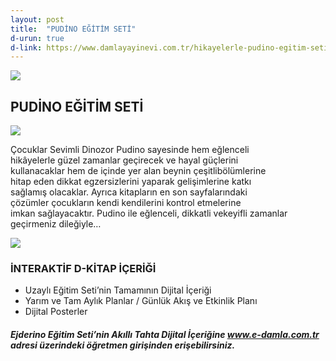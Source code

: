 ```yaml
---
layout: post
title:  "PUDİNO EĞİTİM SETİ"
d-urun: true
d-link: https://www.damlayayinevi.com.tr/hikayelerle-pudino-egitim-seti-1-siniflar-icin
---
```

<section>
    <div class="container">
        <div class="row">
            <div class="col-12 text-center my-auto">
                <img src="{{ site.baseurl }}/assets/images/egitim-setleri/pudino/1.png">
            </div>
            <div class="col text-center mt-4">
                <h2>PUDİNO EĞİTİM SETİ<br></h2>
            </div>
        </div>
        <div class="row">
            <div class="col-12 col-md-6 text-center my-auto">
                <img src="{{ site.baseurl }}/assets/images/egitim-setleri/pudino/2.png">
            </div>
            <div class="col text-center my-auto">
                <p>Çocuklar Sevimli Dinozor Pudino sayesinde hem eğlenceli<br>hikâyelerle güzel zamanlar geçirecek ve hayal güçlerini<br>kullanacaklar hem de içinde yer alan beynin çeşitlibölümlerine<br>hitap eden dikkat egzersizlerini yaparak gelişimlerine
                    katkı<br>sağlamış olacaklar. Ayrıca kitapların en son sayfalarındaki<br>çözümler çocukların kendi kendilerini kontrol etmelerine<br>imkan sağlayacaktır. Pudino ile eğlenceli, dikkatli vekeyifli zamanlar geçirmeniz dileğiyle…<br></p>
            </div>
        </div>
        <div class="row">
            <div class="col-12 col-md-12 text-center my-auto">
                <img src="{{ site.baseurl }}/assets/images/egitim-setleri/pudino/3.png">
            </div>
        </div>
        <div class="row">
            <div class="col-12 mt-4">
                <h3 class="text-center">İNTERAKTİF D-KİTAP İÇERİĞİ<br></h3>
            </div>
            <div class="col-md-12 col-xl-6 offset-xl-3">
                <ul>
                    <li>Uzaylı Eğitim Seti’nin Tamamının Dijital İçeriği<br></li>
                    <li>Yarım ve Tam Aylık Planlar / Günlük Akış ve Etkinlik Planı<br></li>
                    <li>Dijital Posterler<br></li>
                </ul>
            </div>
        </div>
        <div class="row">
            <div class="col-12">
                <h5 class="text-center">Ejderino Eğitim Seti’nin Akıllı Tahta Dijital İçeriğine <a href="https://e-damla.com.tr/">www.e-damla.com.tr</a> adresi üzerindeki öğretmen girişinden erişebilirsiniz.<br></h5>
            </div>
        </div>
    </div>
</section>